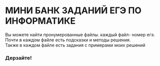 <h1>МИНИ БАНК ЗАДАНИЙ ЕГЭ ПО ИНФОРМАТИКЕ</h1>
Вы можете найти пронумерованные файлы. каждый файл- номер егэ.
<br>
Почти в каждом файле есть подсказки и методы решения.<br>
Также в каждом файле есть задания с примерами моих решений<br>
<h3>Дерзайте!</h3>
